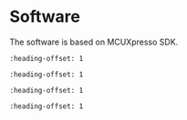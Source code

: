 # Software

The software is based on MCUXpresso SDK.


```{include} ../topics/folder_structure.md
:heading-offset: 1
```

```{include} ../topics/features.md
:heading-offset: 1
```

```{include} ../topics/building_the_demo.md
:heading-offset: 1
```

```{include} ../topics/running_the_demo.md
:heading-offset: 1
```

